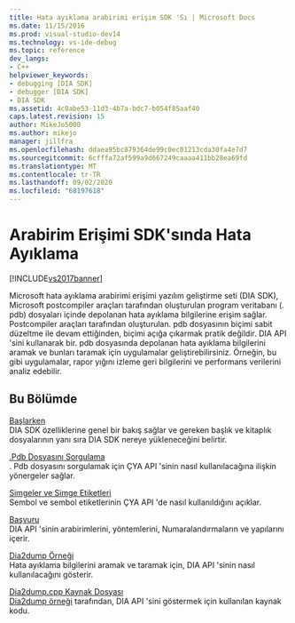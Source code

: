 ```yaml
---
title: Hata ayıklama arabirimi erişim SDK 'Sı | Microsoft Docs
ms.date: 11/15/2016
ms.prod: visual-studio-dev14
ms.technology: vs-ide-debug
ms.topic: reference
dev_langs:
- C++
helpviewer_keywords:
- debugging [DIA SDK]
- debugger [DIA SDK]
- DIA SDK
ms.assetid: 4c0abe53-11d3-4b7a-bdc7-b054f85aaf40
caps.latest.revision: 15
author: MikeJo5000
ms.author: mikejo
manager: jillfra
ms.openlocfilehash: ddaea95bc879364de99c0ec01213cda30fa4e7d7
ms.sourcegitcommit: 6cfffa72af599a9d667249caaaa411bb28ea69fd
ms.translationtype: MT
ms.contentlocale: tr-TR
ms.lasthandoff: 09/02/2020
ms.locfileid: "68197618"
---
```

# <a name="debug-interface-access-sdk"></a>Arabirim Erişimi SDK'sında Hata Ayıklama
[!INCLUDE[vs2017banner](../../includes/vs2017banner.md)]

Microsoft hata ayıklama arabirimi erişimi yazılım geliştirme seti (DIA SDK), Microsoft postcompiler araçları tarafından oluşturulan program veritabanı (. pdb) dosyaları içinde depolanan hata ayıklama bilgilerine erişim sağlar. Postcompiler araçları tarafından oluşturulan. pdb dosyasının biçimi sabit düzeltme ile devam ettiğinden, biçimi açığa çıkarmak pratik değildir. DIA API 'sini kullanarak bir. pdb dosyasında depolanan hata ayıklama bilgilerini aramak ve bunları taramak için uygulamalar geliştirebilirsiniz. Örneğin, bu gibi uygulamalar, rapor yığını izleme geri bilgilerini ve performans verilerini analiz edebilir.  
  
## <a name="in-this-section"></a>Bu Bölümde  
 [Başlarken](../../debugger/debug-interface-access/getting-started-debug-interface-access-sdk.md)  
 DIA SDK özelliklerine genel bir bakış sağlar ve gereken başlık ve kitaplık dosyalarının yanı sıra DIA SDK nereye yükleneceğini belirtir.  
  
 [.Pdb Dosyasını Sorgulama](../../debugger/debug-interface-access/querying-the-dot-pdb-file.md)  
 . Pdb dosyasını sorgulamak için ÇYA API 'sinin nasıl kullanılacağına ilişkin yönergeler sağlar.  
  
 [Simgeler ve Simge Etiketleri](../../debugger/debug-interface-access/symbols-and-symbol-tags.md)  
 Sembol ve sembol etiketlerinin ÇYA API 'de nasıl kullanıldığını açıklar.  
  
 [Başvuru](../../debugger/debug-interface-access/debug-interface-access-sdk-reference.md)  
 DIA API 'sinin arabirimlerini, yöntemlerini, Numaralandırmaların ve yapılarını içerir.  
  
 [Dia2dump Örneği](../../debugger/debug-interface-access/dia2dump-sample.md)  
 Hata ayıklama bilgilerini aramak ve taramak için, DIA API 'sinin nasıl kullanılacağını gösterir.  
  
 [Dia2dump.cpp Kaynak Dosyası](../../debugger/debug-interface-access/dia2dump-cpp-source-file.md)  
 [Dia2dump örneği](../../debugger/debug-interface-access/dia2dump-sample.md) tarafından, DIA API 'sini göstermek için kullanılan kaynak kodu.
